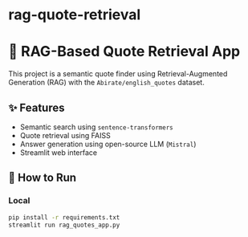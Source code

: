 # rag-quote-retrieval
# 🧠 RAG-Based Quote Retrieval App

This project is a semantic quote finder using Retrieval-Augmented Generation (RAG) with the `Abirate/english_quotes` dataset.

## ✨ Features

- Semantic search using `sentence-transformers`
- Quote retrieval using FAISS
- Answer generation using open-source LLM (`Mistral`)
- Streamlit web interface

## 🚀 How to Run

### Local
```bash
pip install -r requirements.txt
streamlit run rag_quotes_app.py
